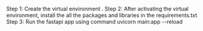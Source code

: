 Step 1: Create the virtual environment .
Step 2: After activating the virtual environment, install the all the packages and libraries in the requirements.txt
Step 3: Run the fastapi app using command  uvicorn main:app --reload

